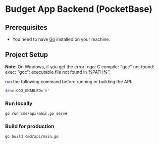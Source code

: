 # Budget App Backend (PocketBase)

## Prerequisites

- You need to have [Go](https://go.dev) installed on your machine.

## Project Setup

**Note**: On Windows, if you get the error: cgo: C compiler "gcc" not found: exec: "gcc": executable file not found in %PATH%",

run the following command before running or building the API:

```sh
$env:CGO_ENABLED='0'
```

### Run locally

```sh
go run cmd/api/main.go serve
```

### Build for production

```sh
go build cmd/api/main.go
```
